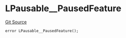 # LPausable__PausedFeature
[Git Source](https://github.com/VaporFi/liquid-staking/blob/3b515db4cbed442e9d462b37141dae8e14c9c9d0/src/libraries/LPausable.sol)


```solidity
error LPausable__PausedFeature();
```

